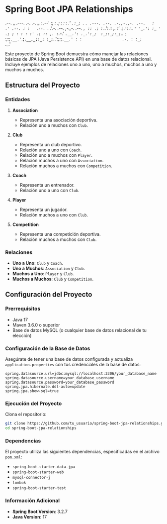 # Spring Boot JPA Relationships

 .--.             _               .---.       .-.         .-.  _
: .--'           :_;              : .; :      : :        .' `.:_;
`. `. .---. .--. .-.,-.,-. .--.   :   .' .--. : :   .--. `. .'.-. .--. ,-.,-. .--.
 _`, :: .; `: ..': :: ,. :' .; :  : :.`.' '_.': :_ ' .; ; : : : :' .; :: ,. :`._-.'
`.__.': ._.':_;  :_;:_;:_;`._. ;  :_;:_;`.__.'`.__;`.__,_;:_; :_;`.__.':_;:_;`.__.'
      : :                  .-. :
      :_;                  `._.'

Este proyecto de Spring Boot demuestra cómo manejar las relaciones básicas de JPA (Java Persistence API) en una base de datos relacional. Incluye ejemplos de relaciones uno a uno, uno a muchos, muchos a uno y muchos a muchos.

## Estructura del Proyecto

### Entidades

1. **Association**
    - Representa una asociación deportiva.
    - Relación uno a muchos con `Club`.

2. **Club**
    - Representa un club deportivo.
    - Relación uno a uno con `Coach`.
    - Relación uno a muchos con `Player`.
    - Relación muchos a uno con `Association`.
    - Relación muchos a muchos con `Competition`.

3. **Coach**
    - Representa un entrenador.
    - Relación uno a uno con `Club`.

4. **Player**
    - Representa un jugador.
    - Relación muchos a uno con `Club`.

5. **Competition**
    - Representa una competición deportiva.
    - Relación muchos a muchos con `Club`.

### Relaciones

- **Uno a Uno**: `Club` y `Coach`.
- **Uno a Muchos**: `Association` y `Club`.
- **Muchos a Uno**: `Player` y `Club`.
- **Muchos a Muchos**: `Club` y `Competition`.

## Configuración del Proyecto

### Prerrequisitos

- Java 17
- Maven 3.6.0 o superior
- Base de datos MySQL (o cualquier base de datos relacional de tu elección)

### Configuración de la Base de Datos

Asegúrate de tener una base de datos configurada y actualiza `application.properties` con tus credenciales de la base de datos:

```properties
spring.datasource.url=jdbc:mysql://localhost:3306/your_database_name
spring.datasource.username=your_database_username
spring.datasource.password=your_database_password
spring.jpa.hibernate.ddl-auto=update
spring.jpa.show-sql=true
```

### Ejecución del Proyecto

Clona el repositorio:

   ```bash
   git clone https://github.com/tu_usuario/spring-boot-jpa-relationships.git
   cd spring-boot-jpa-relationships
   ```

### Dependencias

El proyecto utiliza las siguientes dependencias, especificadas en el archivo `pom.xml`:

- `spring-boot-starter-data-jpa`
- `spring-boot-starter-web`
- `mysql-connector-j`
- `lombok`
- `spring-boot-starter-test`

### Información Adicional

- **Spring Boot Version**: 3.2.7
- **Java Version**: 17

